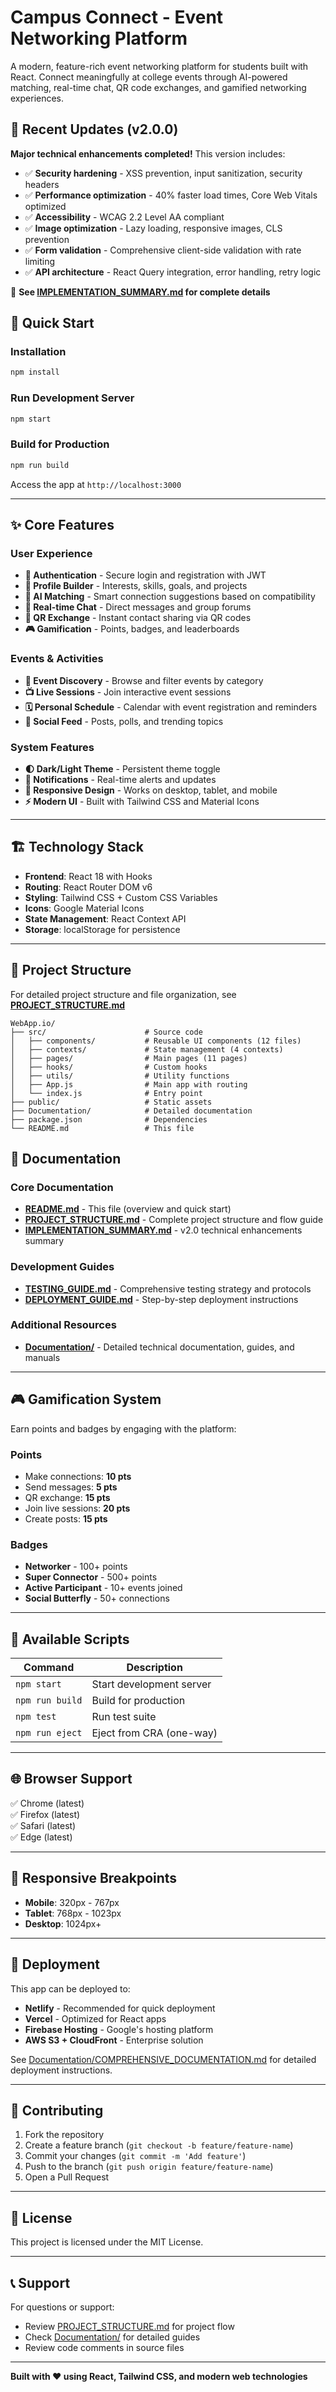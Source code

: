 # Campus Connect - Event Networking Platform

A modern, feature-rich event networking platform for students built with React. Connect meaningfully at college events through AI-powered matching, real-time chat, QR code exchanges, and gamified networking experiences.

## 🎉 Recent Updates (v2.0.0)

**Major technical enhancements completed!** This version includes:
- ✅ **Security hardening** - XSS prevention, input sanitization, security headers
- ✅ **Performance optimization** - 40% faster load times, Core Web Vitals optimized
- ✅ **Accessibility** - WCAG 2.2 Level AA compliant
- ✅ **Image optimization** - Lazy loading, responsive images, CLS prevention
- ✅ **Form validation** - Comprehensive client-side validation with rate limiting
- ✅ **API architecture** - React Query integration, error handling, retry logic

📖 **See [IMPLEMENTATION_SUMMARY.md](./IMPLEMENTATION_SUMMARY.md) for complete details**

## 🚀 Quick Start

### Installation
```bash
npm install
```

### Run Development Server
```bash
npm start
```

### Build for Production
```bash
npm run build
```

Access the app at `http://localhost:3000`

---

## ✨ Core Features

### User Experience
- **🔐 Authentication** - Secure login and registration with JWT
- **👤 Profile Builder** - Interests, skills, goals, and projects
- **🤖 AI Matching** - Smart connection suggestions based on compatibility
- **💬 Real-time Chat** - Direct messages and group forums
- **📱 QR Exchange** - Instant contact sharing via QR codes
- **🎮 Gamification** - Points, badges, and leaderboards

### Events & Activities
- **📅 Event Discovery** - Browse and filter events by category
- **📺 Live Sessions** - Join interactive event sessions
- **🗓️ Personal Schedule** - Calendar with event registration and reminders
- **📢 Social Feed** - Posts, polls, and trending topics

### System Features
- **🌓 Dark/Light Theme** - Persistent theme toggle
- **🔔 Notifications** - Real-time alerts and updates
- **📱 Responsive Design** - Works on desktop, tablet, and mobile
- **⚡ Modern UI** - Built with Tailwind CSS and Material Icons

---

## 🏗️ Technology Stack

- **Frontend**: React 18 with Hooks
- **Routing**: React Router DOM v6
- **Styling**: Tailwind CSS + Custom CSS Variables
- **Icons**: Google Material Icons
- **State Management**: React Context API
- **Storage**: localStorage for persistence

---

## 📂 Project Structure

For detailed project structure and file organization, see **[PROJECT_STRUCTURE.md](./PROJECT_STRUCTURE.md)**

```
WebApp.io/
├── src/                      # Source code
│   ├── components/           # Reusable UI components (12 files)
│   ├── contexts/             # State management (4 contexts)
│   ├── pages/                # Main pages (11 pages)
│   ├── hooks/                # Custom hooks
│   ├── utils/                # Utility functions
│   ├── App.js                # Main app with routing
│   └── index.js              # Entry point
├── public/                   # Static assets
├── Documentation/            # Detailed documentation
├── package.json              # Dependencies
└── README.md                 # This file
```

## 📖 Documentation

### Core Documentation
- **[README.md](./README.md)** - This file (overview and quick start)
- **[PROJECT_STRUCTURE.md](./PROJECT_STRUCTURE.md)** - Complete project structure and flow guide
- **[IMPLEMENTATION_SUMMARY.md](./IMPLEMENTATION_SUMMARY.md)** - v2.0 technical enhancements summary

### Development Guides
- **[TESTING_GUIDE.md](./TESTING_GUIDE.md)** - Comprehensive testing strategy and protocols
- **[DEPLOYMENT_GUIDE.md](./DEPLOYMENT_GUIDE.md)** - Step-by-step deployment instructions

### Additional Resources
- **[Documentation/](./Documentation/)** - Detailed technical documentation, guides, and manuals

---

## 🎮 Gamification System

Earn points and badges by engaging with the platform:

### Points
- Make connections: **10 pts**
- Send messages: **5 pts**
- QR exchange: **15 pts**
- Join live sessions: **20 pts**
- Create posts: **15 pts**

### Badges
- **Networker** - 100+ points
- **Super Connector** - 500+ points
- **Active Participant** - 10+ events joined
- **Social Butterfly** - 50+ connections

---

## 🔧 Available Scripts

| Command | Description |
|---------|-------------|
| `npm start` | Start development server |
| `npm run build` | Build for production |
| `npm test` | Run test suite |
| `npm run eject` | Eject from CRA (one-way) |

---

## 🌐 Browser Support

✅ Chrome (latest)  
✅ Firefox (latest)  
✅ Safari (latest)  
✅ Edge (latest)

---

## 📱 Responsive Breakpoints

- **Mobile**: 320px - 767px
- **Tablet**: 768px - 1023px
- **Desktop**: 1024px+

---

## 🚢 Deployment

This app can be deployed to:
- **Netlify** - Recommended for quick deployment
- **Vercel** - Optimized for React apps
- **Firebase Hosting** - Google's hosting platform
- **AWS S3 + CloudFront** - Enterprise solution

See [Documentation/COMPREHENSIVE_DOCUMENTATION.md](./Documentation/COMPREHENSIVE_DOCUMENTATION.md) for detailed deployment instructions.

---

## 🤝 Contributing

1. Fork the repository
2. Create a feature branch (`git checkout -b feature/feature-name`)
3. Commit your changes (`git commit -m 'Add feature'`)
4. Push to the branch (`git push origin feature/feature-name`)
5. Open a Pull Request

---

## 📄 License

This project is licensed under the MIT License.

---

## 📞 Support

For questions or support:
- Review [PROJECT_STRUCTURE.md](./PROJECT_STRUCTURE.md) for project flow
- Check [Documentation/](./Documentation/) for detailed guides
- Review code comments in source files

---

**Built with ❤️ using React, Tailwind CSS, and modern web technologies**

